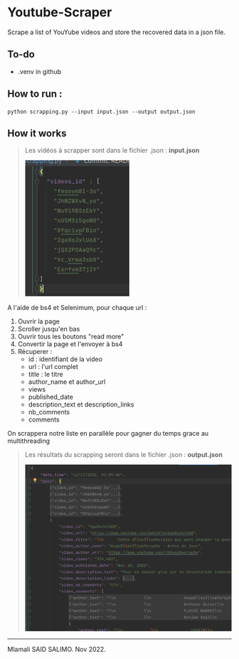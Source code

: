 # Youtube-Scraper

Scrape a list of YouYube videos and store the recovered data in a json file.

## To-do
- .venv in github

## How to run :

`python scrapping.py --input input.json --output output.json`

## How it works

> Les vidéos à scrapper sont dans le fichier .json : **input.json**
>
> ![](images/Screenshot%20from%202022-11-17%2003-12-24.png)
>
A l'aide de bs4 et Selenimum, pour chaque url :

1. Ouvrir la page
2. Scroller jusqu'en bas
3. Ouvrir tous les boutons "read more"
4. Convertir la page et l'envoyer à bs4
5. Récuperer :
   - id : identifiant de la video
   - url : l'url complet
   - title : le titre
   - author_name et author_url
   - views
   - published_date
   - description_text et description_links
   - nb_comments
   - comments

On scrappera notre liste en parallèle pour gagner du temps grace au multithreading


> Les résultats du scrapping seront dans le fichier .json : **output.json**
>
> ![](images/Screenshot%20from%202022-11-17%2003-13-37.png)


---
Mlamali SAID SALIMO. Nov 2022.


